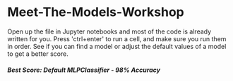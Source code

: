 # Meet-The-Models-Workshop

Open up the file in Jupyter notebooks and most of the code is already written for you. Press 'ctrl+enter' to run a cell, and make sure you run them in order. See if you can find a model or adjust the default values of a model to get a better score.

##### Best Score: Default MLPClassifier - 98% Accuracy
